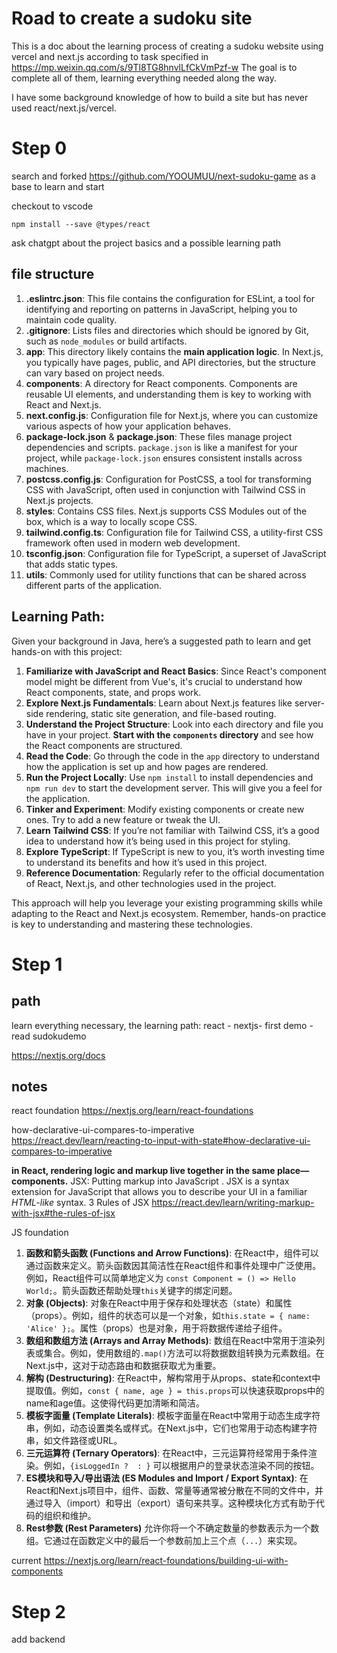# Road to create a sudoku site

This is a doc about the learning process of creating a sudoku website using vercel and next.js according to task specified in https://mp.weixin.qq.com/s/9Tl8TG8hnvlLfCkVmPzf-w The goal is to complete all of them, learning everything needed along the way.

I have some background knowledge of how to build a site but has never used react/next.js/vercel. 



# Step 0

search and forked https://github.com/YOOUMUU/next-sudoku-game as a base to learn and start

checkout to vscode

```less
npm install --save @types/react
```



ask chatgpt about the project basics and a possible learning path 

## file structure

1. **.eslintrc.json**: This file contains the configuration for ESLint, a tool for identifying and reporting on patterns in JavaScript, helping you to maintain code quality.
2. **.gitignore**: Lists files and directories which should be ignored by Git, such as `node_modules` or build artifacts.
3. **app**: This directory likely contains the **main application logic**. In Next.js, you typically have pages, public, and API directories, but the structure can vary based on project needs.
4. **components**: A directory for React components. Components are reusable UI elements, and understanding them is key to working with React and Next.js.
5. **next.config.js**: Configuration file for Next.js, where you can customize various aspects of how your application behaves.
6. **package-lock.json** & **package.json**: These files manage project dependencies and scripts. `package.json` is like a manifest for your project, while `package-lock.json` ensures consistent installs across machines.
7. **postcss.config.js**: Configuration for PostCSS, a tool for transforming CSS with JavaScript, often used in conjunction with Tailwind CSS in Next.js projects.
8. **styles**: Contains CSS files. Next.js supports CSS Modules out of the box, which is a way to locally scope CSS.
9. **tailwind.config.ts**: Configuration file for Tailwind CSS, a utility-first CSS framework often used in modern web development.
10. **tsconfig.json**: Configuration file for TypeScript, a superset of JavaScript that adds static types.
11. **utils**: Commonly used for utility functions that can be shared across different parts of the application.

## Learning Path:

Given your background in Java, here’s a suggested path to learn and get hands-on with this project:

1. **Familiarize with JavaScript and React Basics**: Since React's component model might be different from Vue's, it's crucial to understand how React components, state, and props work.
2. **Explore Next.js Fundamentals**: Learn about Next.js features like server-side rendering, static site generation, and file-based routing.
3. **Understand the Project Structure**: Look into each directory and file you have in your project. **Start with the `components` directory** and see how the React components are structured.
4. **Read the Code**: Go through the code in the `app` directory to understand how the application is set up and how pages are rendered.
5. **Run the Project Locally**: Use `npm install` to install dependencies and `npm run dev` to start the development server. This will give you a feel for the application.
6. **Tinker and Experiment**: Modify existing components or create new ones. Try to add a new feature or tweak the UI.
7. **Learn Tailwind CSS**: If you’re not familiar with Tailwind CSS, it’s a good idea to understand how it’s being used in this project for styling.
8. **Explore TypeScript**: If TypeScript is new to you, it’s worth investing time to understand its benefits and how it’s used in this project.
9. **Reference Documentation**: Regularly refer to the official documentation of React, Next.js, and other technologies used in the project.

This approach will help you leverage your existing programming skills while adapting to the React and Next.js ecosystem. Remember, hands-on practice is key to understanding and mastering these technologies.



# Step 1 

## path

learn everything necessary, the learning path: react - nextjs- first demo - read sudokudemo 

https://nextjs.org/docs



## notes

react foundation https://nextjs.org/learn/react-foundations

how-declarative-ui-compares-to-imperative https://react.dev/learn/reacting-to-input-with-state#how-declarative-ui-compares-to-imperative

**in React, rendering logic and markup live together in the same place—components.** JSX: Putting markup into JavaScript . JSX is a syntax extension for JavaScript that allows you to describe your UI in a familiar *HTML-like* syntax. 3 Rules of JSX  https://react.dev/learn/writing-markup-with-jsx#the-rules-of-jsx



JS foundation 

1. **函数和箭头函数 (Functions and Arrow Functions)**: 在React中，组件可以通过函数来定义。箭头函数因其简洁性在React组件和事件处理中广泛使用。例如，React组件可以简单地定义为 `const Component = () => Hello World;`。箭头函数还帮助处理`this`关键字的绑定问题。
2. **对象 (Objects)**: 对象在React中用于保存和处理状态（state）和属性（props）。例如，组件的状态可以是一个对象，如`this.state = { name: 'Alice' };`。属性（props）也是对象，用于将数据传递给子组件。
3. **数组和数组方法 (Arrays and Array Methods)**: 数组在React中常用于渲染列表或集合。例如，使用数组的`.map()`方法可以将数据数组转换为元素数组。在Next.js中，这对于动态路由和数据获取尤为重要。
4. **解构 (Destructuring)**: 在React中，解构常用于从props、state和context中提取值。例如，`const { name, age } = this.props`可以快速获取props中的name和age值。这使得代码更加清晰和简洁。
5. **模板字面量 (Template Literals)**: 模板字面量在React中常用于动态生成字符串，例如，动态设置类名或样式。在Next.js中，它们也常用于动态构建字符串，如文件路径或URL。
6. **三元运算符 (Ternary Operators)**: 在React中，三元运算符经常用于条件渲染。例如，`{isLoggedIn ?  : }` 可以根据用户的登录状态渲染不同的按钮。
7. **ES模块和导入/导出语法 (ES Modules and Import / Export Syntax)**: 在React和Next.js项目中，组件、函数、常量等通常被分散在不同的文件中，并通过导入（import）和导出（export）语句来共享。这种模块化方式有助于代码的组织和维护。
8. **Rest参数 (Rest Parameters)** 允许你将一个不确定数量的参数表示为一个数组。它通过在函数定义中的最后一个参数前加上三个点（`...`）来实现。



current https://nextjs.org/learn/react-foundations/building-ui-with-components



# Step 2

add backend